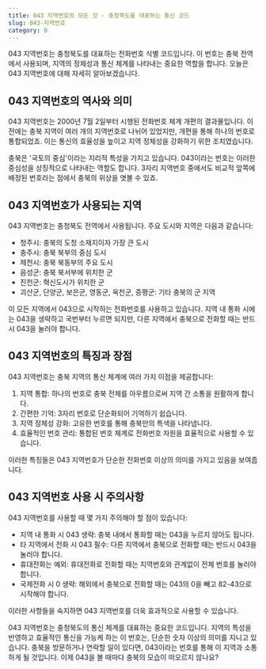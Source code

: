 ```yaml
---
title: 043 지역번호의 모든 것 - 충청북도를 대표하는 통신 코드
slug: 043-지역번호
category: 0
---
```


043 지역번호는 충청북도를 대표하는 전화번호 식별 코드입니다. 이 번호는 충북 전역에서 사용되며, 지역의 정체성과 통신 체계를 나타내는 중요한 역할을 합니다. 오늘은 043 지역번호에 대해 자세히 알아보겠습니다.

## 043 지역번호의 역사와 의미

043 지역번호는 2000년 7월 2일부터 시행된 전화번호 체계 개편의 결과물입니다. 이전에는 충북 지역이 여러 개의 지역번호로 나뉘어 있었지만, 개편을 통해 하나의 번호로 통합되었죠. 이는 통신의 효율성을 높이고 지역 정체성을 강화하기 위한 조치였습니다.

충북은 '국토의 중심'이라는 지리적 특성을 가지고 있습니다. 043이라는 번호는 이러한 중심성을 상징적으로 나타내는 역할도 합니다. 3자리 지역번호 중에서도 비교적 앞쪽에 배정된 번호라는 점에서 충북의 위상을 엿볼 수 있죠.

## 043 지역번호가 사용되는 지역

043 지역번호는 충청북도 전역에서 사용됩니다. 주요 도시와 지역은 다음과 같습니다:

- 청주시: 충북의 도청 소재지이자 가장 큰 도시
- 충주시: 충북 북부의 중심 도시
- 제천시: 충북 북동부의 주요 도시
- 음성군: 충북 북서부에 위치한 군
- 진천군: 혁신도시가 위치한 군
- 괴산군, 단양군, 보은군, 영동군, 옥천군, 증평군: 기타 충북의 군 지역

이 모든 지역에서 043으로 시작하는 전화번호를 사용하고 있습니다. 지역 내 통화 시에는 043을 생략하고 국번부터 누르면 되지만, 다른 지역에서 충북으로 전화할 때는 반드시 043을 눌러야 합니다.

## 043 지역번호의 특징과 장점

043 지역번호는 충북 지역의 통신 체계에 여러 가지 이점을 제공합니다:

1. 지역 통합: 하나의 번호로 충북 전체를 아우름으로써 지역 간 소통을 원활하게 합니다.
2. 간편한 기억: 3자리 번호로 단순화되어 기억하기 쉽습니다.
3. 지역 정체성 강화: 고유한 번호를 통해 충북만의 특색을 나타냅니다.
4. 효율적인 번호 관리: 통합된 번호 체계로 전화번호 자원을 효율적으로 사용할 수 있습니다.

이러한 특징들은 043 지역번호가 단순한 전화번호 이상의 의미를 가지고 있음을 보여줍니다.

## 043 지역번호 사용 시 주의사항

043 지역번호를 사용할 때 몇 가지 주의해야 할 점이 있습니다:

- 지역 내 통화 시 043 생략: 충북 내에서 통화할 때는 043을 누르지 않아도 됩니다.
- 타 지역에서 전화 시 043 필수: 다른 지역에서 충북으로 전화할 때는 반드시 043을 눌러야 합니다.
- 휴대전화는 예외: 휴대전화로 전화할 때는 지역번호와 관계없이 전체 번호를 눌러야 합니다.
- 국제전화 시 0 생략: 해외에서 충북으로 전화할 때는 043의 0을 빼고 82-43으로 시작해야 합니다.

이러한 사항들을 숙지하면 043 지역번호를 더욱 효과적으로 사용할 수 있습니다.

043 지역번호는 충청북도의 통신 체계를 대표하는 중요한 코드입니다. 지역의 특성을 반영하고 효율적인 통신을 가능케 하는 이 번호는, 단순한 숫자 이상의 의미를 지니고 있습니다. 충북을 방문하거나 연락할 일이 있다면, 043이라는 번호를 통해 이 지역과 소통하게 될 것입니다. 이제 043을 볼 때마다 충북의 모습이 떠오르지 않나요?
